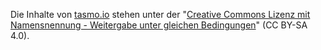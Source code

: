Die Inhalte von [tasmo.io](http://gh.tasmo.de) stehen unter der "[Creative Commons Lizenz mit Namensnennung - Weitergabe unter gleichen Bedingungen](https://creativecommons.org/licenses/by-sa/4.0/deed.de)" (CC BY-SA 4.0).
